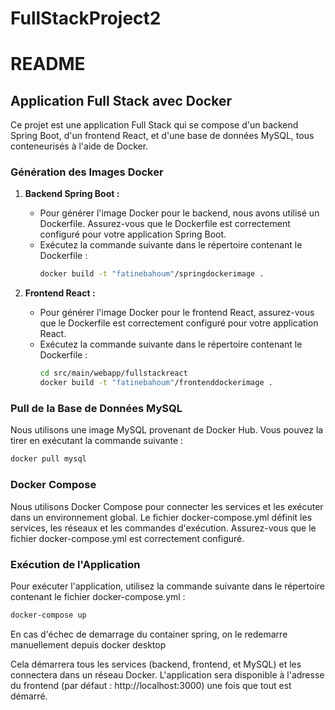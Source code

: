 # FullStackProject2

# README

## Application Full Stack avec Docker

Ce projet est une application Full Stack qui se compose d'un backend Spring Boot, d'un frontend React, et d'une base de données MySQL, tous conteneurisés à l'aide de Docker.

### Génération des Images Docker

1. **Backend Spring Boot :**
   - Pour générer l'image Docker pour le backend, nous avons utilisé un Dockerfile. Assurez-vous que le Dockerfile est correctement configuré pour votre application Spring Boot.
   - Exécutez la commande suivante dans le répertoire contenant le Dockerfile :
     ```bash
     docker build -t "fatinebahoum"/springdockerimage .
     ```

2. **Frontend React :**
   - Pour générer l'image Docker pour le frontend React, assurez-vous que le Dockerfile est correctement configuré pour votre application React.
   - Exécutez la commande suivante dans le répertoire contenant le Dockerfile :
     ```bash
     cd src/main/webapp/fullstackreact
     docker build -t "fatinebahoum"/frontenddockerimage .
     ```

### Pull de la Base de Données MySQL

Nous utilisons une image MySQL provenant de Docker Hub. Vous pouvez la tirer en exécutant la commande suivante :

```bash
docker pull mysql
```

### Docker Compose

Nous utilisons Docker Compose pour connecter les services et les exécuter dans un environnement global. Le fichier docker-compose.yml définit les services, les réseaux et les commandes d'exécution. Assurez-vous que le fichier docker-compose.yml est correctement configuré.

### Exécution de l'Application

Pour exécuter l'application, utilisez la commande suivante dans le répertoire contenant le fichier docker-compose.yml :

```bash
docker-compose up
```
En cas d'échec de demarrage du container spring, on le redemarre manuellement depuis docker desktop

Cela démarrera tous les services (backend, frontend, et MySQL) et les connectera dans un réseau Docker.
L'application sera disponible à l'adresse du frontend (par défaut : http://localhost:3000) une fois que tout est démarré.
